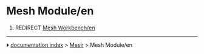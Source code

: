 # Mesh Module/en
1.  REDIRECT [Mesh Workbench/en](Mesh_Workbench/en.md)



---
⏵ [documentation index](../README.md) > [Mesh](Mesh_Workbench.md) > Mesh Module/en
